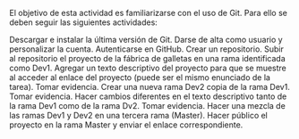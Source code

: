 El objetivo de esta actividad es familiarizarse con el uso de Git. Para ello se deben seguir las siguientes actividades:

Descargar e instalar la última versión de Git.
Darse de alta como usuario y personalizar la cuenta.
Autenticarse en GitHub.
Crear un repositorio.
Subir al repositorio el proyecto de la fábrica de galletas en una rama identificada como Dev1.
Agregar un texto descriptivo del proyecto para que se muestre al acceder al enlace del proyecto (puede ser el mismo enunciado de la tarea). Tomar evidencia.
Crear una nueva rama Dev2 copia de la rama Dev1. Tomar evidencia.
Hacer cambios diferentes en el texto descriptivo tanto de la rama Dev1 como de la rama Dv2. Tomar evidencia.
Hacer una mezcla de las ramas Dev1 y Dev2 en una tercera rama (Master).
Hacer público el proyecto en la rama Master y enviar el enlace correspondiente.

